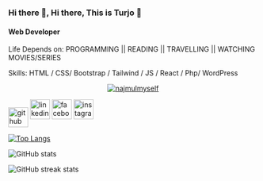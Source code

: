 ### Hi there 👋, Hi there, This is Turjo 👋
#### Web Developer
Life Depends on: PROGRAMMING || READING || TRAVELLING || WATCHING MOVIES/SERIES

Skills: HTML / CSS/ Bootstrap / Tailwind / JS / React / Php/ WordPress

<p align="center" dir="auto"> <a target="_blank" rel="noopener noreferrer nofollow" href="https://camo.githubusercontent.com/0b56b0d3d9b86149628b6905c05057876175c77cbc5b0fc3e3eafebba0e48f79/68747470733a2f2f6b6f6d617265762e636f6d2f67687076632f3f757365726e616d653d6e616a6d756c6d7973656c66266c6162656c3d50726f66696c65253230766965777326636f6c6f723d306537356236267374796c653d666c6174"><img src="https://camo.githubusercontent.com/0b56b0d3d9b86149628b6905c05057876175c77cbc5b0fc3e3eafebba0e48f79/68747470733a2f2f6b6f6d617265762e636f6d2f67687076632f3f757365726e616d653d6e616a6d756c6d7973656c66266c6162656c3d50726f66696c65253230766965777326636f6c6f723d306537356236267374796c653d666c6174" alt="najmulmyself" data-canonical-src="https://komarev.com/ghpvc/?username=najmulmyself&amp;label=Profile%20views&amp;color=0e75b6&amp;style=flat" style="max-width: 100%;"></a> </p>

[<img align="center" src='https://cdn.jsdelivr.net/npm/simple-icons@3.0.1/icons/github.svg' alt='github' height='40'>](https://github.com/Turjo884)  [<img src='https://cdn.jsdelivr.net/npm/simple-icons@3.0.1/icons/linkedin.svg' alt='linkedin' height='40'>](https://www.linkedin.com/in/https://www.linkedin.com/in/tahmid-ashrad//)  [<img src='https://cdn.jsdelivr.net/npm/simple-icons@3.0.1/icons/facebook.svg' alt='facebook' height='40'>](https://www.facebook.com/https://www.facebook.com/profile.php?id=100010502442596)  [<img src='https://cdn.jsdelivr.net/npm/simple-icons@3.0.1/icons/instagram.svg' alt='instagram' height='40'>](https://www.instagram.com/https://www.instagram.com/tahmid_ashrad//)  

[![Top Langs](https://github-readme-stats.vercel.app/api/top-langs/?username=Turjo884)](https://github.com/anuraghazra/github-readme-stats)

![GitHub stats](https://github-readme-stats.vercel.app/api?username=Turjo884&show_icons=true)  

![GitHub streak stats](https://streak-stats.demolab.com/?user=Turjo884)  

